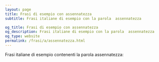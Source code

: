 ```yaml
---
layout: page
title: Frasi di esempio con assennatezza 
subtitle: Frasi italiane di esempio con la parola  assennatezza

og_title: Frasi di esempio con assennatezza 
og_description: Frasi italiane di esempio con la parola  assennatezza
og_type: website
permalink: /frasi/a/assennatezza.html
---
```


Frasi italiane di esempio contenenti la parola assennatezza:



